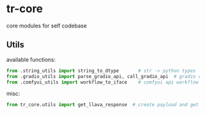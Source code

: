 # tr-core
core modules for self codebase


## Utils


available functions:

```python
from .string_utils import string_to_dtype       # str -> python types
from .gradio_utils import parse_gradio_api, call_gradio_api  # gradio code str -> python api calling 
from .comfyui_utils import workflow_to_iface    # comfyui api workflow -> gradio interface
```

misc:

```python
from tr_core.utils import get_llava_response  # create payload and get response from llava model worker
```